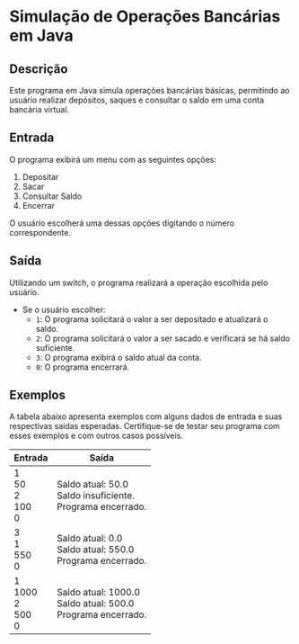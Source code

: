 # Simulação de Operações Bancárias em Java

## Descrição

Este programa em Java simula operações bancárias básicas, permitindo ao usuário realizar depósitos, saques e consultar o saldo em uma conta bancária virtual.

## Entrada

O programa exibirá um menu com as seguintes opções:

1. Depositar
2. Sacar
3. Consultar Saldo
0. Encerrar

O usuário escolherá uma dessas opções digitando o número correspondente.

## Saída

Utilizando um switch, o programa realizará a operação escolhida pelo usuário.

- Se o usuário escolher:
  - `1`: O programa solicitará o valor a ser depositado e atualizará o saldo.
  - `2`: O programa solicitará o valor a ser sacado e verificará se há saldo suficiente.
  - `3`: O programa exibirá o saldo atual da conta.
  - `0`: O programa encerrará.

## Exemplos

A tabela abaixo apresenta exemplos com alguns dados de entrada e suas respectivas saídas esperadas. Certifique-se de testar seu programa com esses exemplos e com outros casos possíveis.

| Entrada | Saída |
|---------|-------|
| 1<br>50<br>2<br>100<br>0 | Saldo atual: 50.0<br>Saldo insuficiente.<br>Programa encerrado. |
| 3<br>1<br>550<br>0 | Saldo atual: 0.0<br>Saldo atual: 550.0<br>Programa encerrado. |
| 1<br>1000<br>2<br>500<br>0 | Saldo atual: 1000.0<br>Saldo atual: 500.0<br>Programa encerrado. |
